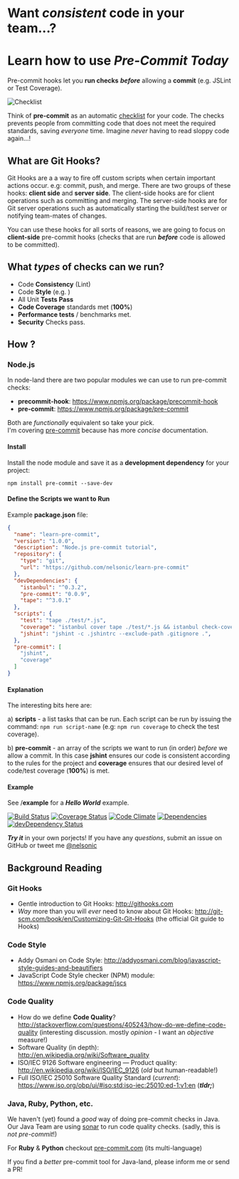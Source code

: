 **Want *consistent* code in your team**...?
====
Learn how to use *Pre-Commit Today*
================

Pre-commit hooks let you **run checks** ***before*** allowing a **commit**
(e.g. JSLint or Test Coverage).

![Checklist](http://i.imgur.com/4RXCUyP.jpg)

Think of **pre-commit** as an automatic
[checklist](http://en.wikipedia.org/wiki/Checklist)
for your code. The checks prevents people from committing code
that does not meet the required standards, saving *everyone* time.
Imagine *never* having to read sloppy code again...!

## What are Git Hooks?

Git Hooks are a a way to fire off custom scripts when
certain important actions occur. e.g:  commit, push, and merge.
There are two groups of these hooks: **client side** and **server side**.
The client-side hooks are for client operations such as committing and merging.
The server-side hooks are for Git server operations such as automatically
starting the build/test server or notifying team-mates of changes.

You can use these hooks for all sorts of reasons, we are going to focus
on **client-side** pre-commit hooks (checks that are run ***before***
  code is allowed to be committed).

## What *types* of checks can we run?

- Code **Consistency** (Lint)
- Code **Style** (e.g. )
- All Unit **Tests Pass**
- **Code Coverage** standards met (**100%**)
- **Performance tests** / benchmarks met.
- **Security** Checks pass.


## How ?

### Node.js

In node-land there are two popular modules we can use to run pre-commit checks:

- **precommit-hook**: https://www.npmjs.org/package/precommit-hook
- **pre-commit**: https://www.npmjs.org/package/pre-commit

Both are *functionally* equivalent so take your pick.  
I'm covering [pre-commit](https://github.com/observing/pre-commit)
because has more *concise* documentation.

#### Install

Install the node module and save it as a
**development dependency** for your project:

```
npm install pre-commit --save-dev
```

#### Define the Scripts we want to Run

Example **package.json** file:

```json
{
  "name": "learn-pre-commit",
  "version": "1.0.0",
  "description": "Node.js pre-commit tutorial",
  "repository": {
    "type": "git",
    "url": "https://github.com/nelsonic/learn-pre-commit"
  },
  "devDependencies": {
    "istanbul": "^0.3.2",
    "pre-commit": "0.0.9",
    "tape": "^3.0.1"
  },
  "scripts": {
    "test": "tape ./test/*.js",
    "coverage": "istanbul cover tape ./test/*.js && istanbul check-coverage --statements 100 --functions 100 --lines 100 --branches 100",
    "jshint": "jshint -c .jshintrc --exclude-path .gitignore .",
  },
  "pre-commit": [
    "jshint",
    "coverage"
  ]
}
```

#### Explanation

The interesting bits here are:

a) **scripts** - a list tasks that can be run.
Each script can be run by issuing the command:
`npm run script-name` (e.g: `npm run coverage` to check the test coverage).

b) **pre-commit** - an array of the scripts we want to run (in order)
*before* we allow a commit. In this case **jshint** ensures
our code is consistent according to the rules for the project and
**coverage** ensures that our desired level of code/test coverage
(**100%**) is met.

#### Example

See /**example** for a ***Hello World*** example.

[![Build Status](https://travis-ci.org/nelsonic/ac.png?branch=master)](https://travis-ci.org/nelsonic/ac)
[![Coverage Status](https://coveralls.io/repos/nelsonic/ac/badge.png)](https://coveralls.io/r/nelsonic/ac)
[![Code Climate](https://codeclimate.com/github/nelsonic/ac.png)](https://codeclimate.com/github/nelsonic/ac)
[![Dependencies](https://david-dm.org/nelsonic/ac.png?theme=shields.io)](https://david-dm.org/nelsonic/ac)
[![devDependency Status](https://david-dm.org/nelsonic/ac/dev-status.svg)](https://david-dm.org/nelsonic/ac#info=devDependencies)

***Try it*** in your own porjects! If you have any *questions*,
submit an issue on GitHub or tweet me [@nelsonic](https://twitter.com/nelsonic)


## Background Reading

### Git Hooks

- Gentle introduction to Git Hooks: http://githooks.com
- *Way* more than you will *ever* need to know about Git Hooks:
http://git-scm.com/book/en/Customizing-Git-Git-Hooks
(the official Git guide to Hooks)


### Code Style

- Addy Osmani on Code Style:
http://addyosmani.com/blog/javascript-style-guides-and-beautifiers
- JavaScript Code Style checker (NPM) module:
https://www.npmjs.org/package/jscs

### Code Quality

- How do we define **Code Quality**?
http://stackoverflow.com/questions/405243/how-do-we-define-code-quality
(interesting discussion. mostly *opinion* - I want an *objective* measure!)
- Software Quality (in depth):
http://en.wikipedia.org/wiki/Software_quality
- ISO/IEC 9126 Software engineering — Product quality:
http://en.wikipedia.org/wiki/ISO/IEC_9126 (*old* but human-readable!)
- Full ISO/IEC 25010 Software Quality Standard (*current*):
https://www.iso.org/obp/ui/#iso:std:iso-iec:25010:ed-1:v1:en
(***tldr;***)


### Java, Ruby, Python, etc.

We haven't (yet) found a *good* way of doing pre-commit checks
in Java.  
Our Java Team are using [sonar](http://www.sonarqube.org)
to run code quality checks. (sadly, this is *not pre-commit*!)

For **Ruby** & **Python** checkout
[pre-commit.com](http://pre-commit.com) (its multi-language)

If you find a *better* pre-commit tool for Java-land,
please inform me or send a PR!
